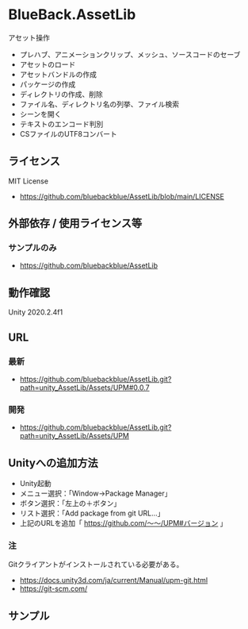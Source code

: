 # BlueBack.AssetLib
アセット操作
* プレハブ、アニメーションクリップ、メッシュ、ソースコードのセーブ
* アセットのロード
* アセットバンドルの作成
* パッケージの作成
* ディレクトリの作成、削除
* ファイル名、ディレクトリ名の列挙、ファイル検索
* シーンを開く
* テキストのエンコード判別
* CSファイルのUTF8コンバート

## ライセンス
MIT License
* https://github.com/bluebackblue/AssetLib/blob/main/LICENSE

## 外部依存 / 使用ライセンス等

### サンプルのみ
* https://github.com/bluebackblue/AssetLib

## 動作確認
Unity 2020.2.4f1

## URL
### 最新
* https://github.com/bluebackblue/AssetLib.git?path=unity_AssetLib/Assets/UPM#0.0.7
### 開発
* https://github.com/bluebackblue/AssetLib.git?path=unity_AssetLib/Assets/UPM

## Unityへの追加方法
* Unity起動
* メニュー選択：「Window->Package Manager」
* ボタン選択：「左上の＋ボタン」
* リスト選択：「Add package from git URL...」
* 上記のURLを追加「 https://github.com/～～/UPM#バージョン 」

### 注
Gitクライアントがインストールされている必要がある。
* https://docs.unity3d.com/ja/current/Manual/upm-git.html
* https://git-scm.com/

## サンプル

```
```

